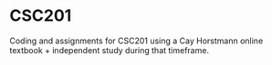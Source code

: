 # CSC201
Coding and assignments for CSC201 using a Cay Horstmann online textbook + independent study during that timeframe.
